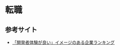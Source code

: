 # 転職

## 参考サイト

- [「開発者体験が良い」イメージのある企業ランキング](https://cto-a.org/news/developer_experience_day_2024_release)
